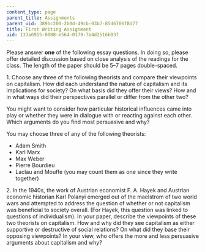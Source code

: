 ```yaml
---
content_type: page
parent_title: Assignments
parent_uid: 389bc200-2b0d-49cb-03b7-85d6706f8d77
title: First Writing Assignment
uid: 133a6915-0008-e564-0179-7e4d2516b03f
---
```


Please answer **one** of the following essay questions. In doing so, please offer detailed discussion based on close analysis of the readings for the class. The length of the paper should be 5–7 pages double-spaced.

1\. Choose any three of the following theorists and compare their viewpoints on capitalism. How did each understand the nature of capitalism and its implications for society? On what basis did they offer their views? How and in what ways did their perspectives parallel or differ from the other two?

You might want to consider how particular historical influences came into play or whether they were in dialogue with or reacting against each other. Which arguments do you find most persuasive and why?

You may choose three of any of the following theorists:

*   Adam Smith
*   Karl Marx
*   Max Weber
*   Pierre Bourdieu
*   Laclau and Mouffe (you may count them as one since they write together)

2\. In the 1940s, the work of Austrian economist F. A. Hayek and Austrian economic historian Karl Polanyi emerged out of the maelstrom of two world wars and attempted to address the question of whether or not capitalism was beneficial to society overall. (For Hayek, this question was linked to questions of individualism). In your paper, describe the viewpoints of these two theorists on capitalism. How and why did they see capitalism as either supportive or destructive of social relations? On what did they base their opposing viewpoints? In your view, who offers the more and less persuasive arguments about capitalism and why?
